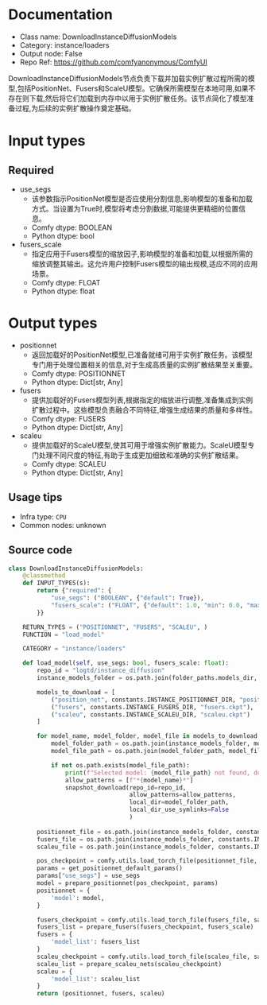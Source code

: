 
# Documentation
- Class name: DownloadInstanceDiffusionModels
- Category: instance/loaders
- Output node: False
- Repo Ref: https://github.com/comfyanonymous/ComfyUI

DownloadInstanceDiffusionModels节点负责下载并加载实例扩散过程所需的模型,包括PositionNet、Fusers和ScaleU模型。它确保所需模型在本地可用,如果不存在则下载,然后将它们加载到内存中以用于实例扩散任务。该节点简化了模型准备过程,为后续的实例扩散操作奠定基础。

# Input types
## Required
- use_segs
    - 该参数指示PositionNet模型是否应使用分割信息,影响模型的准备和加载方式。当设置为True时,模型将考虑分割数据,可能提供更精细的位置信息。
    - Comfy dtype: BOOLEAN
    - Python dtype: bool
- fusers_scale
    - 指定应用于Fusers模型的缩放因子,影响模型的准备和加载,以根据所需的缩放调整其输出。这允许用户控制Fusers模型的输出规模,适应不同的应用场景。
    - Comfy dtype: FLOAT
    - Python dtype: float

# Output types
- positionnet
    - 返回加载好的PositionNet模型,已准备就绪可用于实例扩散任务。该模型专门用于处理位置相关的信息,对于生成高质量的实例扩散结果至关重要。
    - Comfy dtype: POSITIONNET
    - Python dtype: Dict[str, Any]
- fusers
    - 提供加载好的Fusers模型列表,根据指定的缩放进行调整,准备集成到实例扩散过程中。这些模型负责融合不同特征,增强生成结果的质量和多样性。
    - Comfy dtype: FUSERS
    - Python dtype: Dict[str, Any]
- scaleu
    - 提供加载好的ScaleU模型,使其可用于增强实例扩散能力。ScaleU模型专门处理不同尺度的特征,有助于生成更加细致和准确的实例扩散结果。
    - Comfy dtype: SCALEU
    - Python dtype: Dict[str, Any]


## Usage tips
- Infra type: `CPU`
- Common nodes: unknown


## Source code
```python
class DownloadInstanceDiffusionModels:
    @classmethod
    def INPUT_TYPES(s):
        return {"required": {
            "use_segs": ("BOOLEAN", {"default": True}),
            "fusers_scale": ("FLOAT", {"default": 1.0, "min": 0.0, "max": 10.0, "step": 0.01}),
        }}

    RETURN_TYPES = ("POSITIONNET", "FUSERS", "SCALEU", )
    FUNCTION = "load_model"

    CATEGORY = "instance/loaders"

    def load_model(self, use_segs: bool, fusers_scale: float):
        repo_id = "logtd/instance_diffusion"
        instance_models_folder = os.path.join(folder_paths.models_dir, constants.INSTANCE_MODELS_DIR)

        models_to_download = [
            ("position_net", constants.INSTANCE_POSITIONNET_DIR, "position_net.ckpt"),
            ("fusers", constants.INSTANCE_FUSERS_DIR, "fusers.ckpt"),
            ("scaleu", constants.INSTANCE_SCALEU_DIR, "scaleu.ckpt")
        ]

        for model_name, model_folder, model_file in models_to_download:
            model_folder_path = os.path.join(instance_models_folder, model_folder)
            model_file_path = os.path.join(model_folder_path, model_file)

            if not os.path.exists(model_file_path):
                print(f"Selected model: {model_file_path} not found, downloading...")
                allow_patterns = [f"*{model_name}*"]
                snapshot_download(repo_id=repo_id, 
                                  allow_patterns=allow_patterns, 
                                  local_dir=model_folder_path, 
                                  local_dir_use_symlinks=False
                                  )
                
        positionnet_file = os.path.join(instance_models_folder, constants.INSTANCE_POSITIONNET_DIR, "position_net.ckpt")
        fusers_file = os.path.join(instance_models_folder, constants.INSTANCE_FUSERS_DIR, "fusers.ckpt")
        scaleu_file = os.path.join(instance_models_folder, constants.INSTANCE_SCALEU_DIR, "scaleu.ckpt")

        pos_checkpoint = comfy.utils.load_torch_file(positionnet_file, safe_load=True)
        params = get_positionnet_default_params()
        params["use_segs"] = use_segs
        model = prepare_positionnet(pos_checkpoint, params)
        positionnet = {
            'model': model,
        }

        fusers_checkpoint = comfy.utils.load_torch_file(fusers_file, safe_load=True)
        fusers_list = prepare_fusers(fusers_checkpoint, fusers_scale)
        fusers = {
            'model_list': fusers_list
        }
        scaleu_checkpoint = comfy.utils.load_torch_file(scaleu_file, safe_load=True)
        scaleu_list = prepare_scaleu_nets(scaleu_checkpoint)
        scaleu = {
            'model_list': scaleu_list
        }
        return (positionnet, fusers, scaleu)

```

